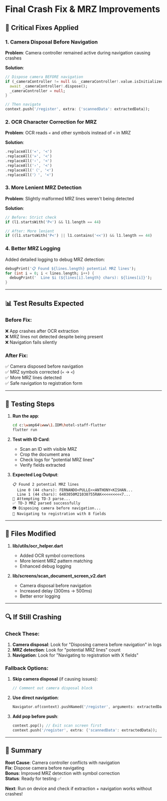 # Final Crash Fix & MRZ Improvements

## 🎯 Critical Fixes Applied

### 1. Camera Disposal Before Navigation
**Problem**: Camera controller remained active during navigation causing crashes

**Solution**:
```dart
// Dispose camera BEFORE navigation
if (_cameraController != null && _cameraController!.value.isInitialized) {
  await _cameraController!.dispose();
  _cameraController = null;
}

// Then navigate
context.push('/register', extra: {'scannedData': extractedData});
```

### 2. OCR Character Correction for MRZ
**Problem**: OCR reads `«` and other symbols instead of `<` in MRZ

**Solution**:
```dart
.replaceAll('«', '<')
.replaceAll('»', '<')
.replaceAll('‹', '<')
.replaceAll('›', '<')
.replaceAll('〈', '<')
.replaceAll('〉', '<')
```

### 3. More Lenient MRZ Detection
**Problem**: Slightly malformed MRZ lines weren't being detected

**Solution**:
```dart
// Before: Strict check
if (l1.startsWith('P<') && l1.length == 44)

// After: More lenient
if ((l1.startsWith('P<') || l1.contains('<<')) && l1.length == 44)
```

### 4. Better MRZ Logging
Added detailed logging to debug MRZ detection:
```dart
debugPrint('📋 Found ${lines.length} potential MRZ lines');
for (int i = 0; i < lines.length; i++) {
  debugPrint('  Line $i (${lines[i].length} chars): ${lines[i]}');
}
```

---

## 📊 Test Results Expected

### Before Fix:
❌ App crashes after OCR extraction  
❌ MRZ lines not detected despite being present  
❌ Navigation fails silently

### After Fix:
✅ Camera disposed before navigation  
✅ MRZ symbols corrected (`«` → `<`)  
✅ More MRZ lines detected  
✅ Safe navigation to registration form

---

## 🧪 Testing Steps

1. **Run the app**:
   ```bash
   cd c:\wamp64\www\1.IDM\hotel-staff-flutter
   flutter run
   ```

2. **Test with ID Card**:
   - Scan an ID with visible MRZ
   - Crop the document area
   - Check logs for "potential MRZ lines"
   - Verify fields extracted

3. **Expected Log Output**:
   ```
   📋 Found 2 potential MRZ lines
     Line 0 (44 chars): FERNANDO<PULLE<<ANTHONY<KISHAN...
     Line 1 (44 chars): 6403050M21030755RAK<<<<<<<<<7...
   🎯 Attempting TD-3 parse...
   ✅ TD-3 MRZ parsed successfully
   📷 Disposing camera before navigation...
   🚀 Navigating to registration with 8 fields
   ```

---

## 📝 Files Modified

1. **lib/utils/ocr_helper.dart**
   - Added OCR symbol corrections
   - More lenient MRZ pattern matching
   - Enhanced debug logging

2. **lib/screens/scan_document_screen_v2.dart**
   - Camera disposal before navigation
   - Increased delay (300ms → 500ms)
   - Better error logging

---

## 🔍 If Still Crashing

### Check These:
1. **Camera disposal**: Look for "Disposing camera before navigation" in logs
2. **MRZ detection**: Look for "potential MRZ lines" count
3. **Navigation**: Look for "Navigating to registration with X fields"

### Fallback Options:
1. **Skip camera disposal** (if causing issues):
   ```dart
   // Comment out camera disposal block
   ```

2. **Use direct navigation**:
   ```dart
   Navigator.of(context).pushNamed('/register', arguments: extractedData);
   ```

3. **Add pop before push**:
   ```dart
   context.pop(); // Exit scan screen first
   context.push('/register', extra: {'scannedData': extractedData});
   ```

---

## 🎯 Summary

**Root Cause**: Camera controller conflicts with navigation  
**Fix**: Dispose camera before navigating  
**Bonus**: Improved MRZ detection with symbol correction  
**Status**: Ready for testing ✅

**Next**: Run on device and check if extraction + navigation works without crashes!

